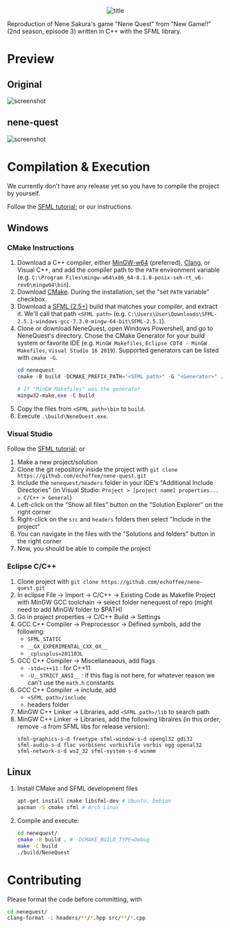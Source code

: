 <p align="center"><img src="title.png" alt="title"></p>

Reproduction of Nene Sakura's game "Nene Quest" from "New Game!!" (2nd
season, episode 3) written in C++ with the SFML library.

# Preview

## Original

![screenshot](samples/screenshot01.png)

## nene-quest

![screenshot](samples/screenshot02.png)

# Compilation & Execution

We currently don't have any release yet so you have to compile the
project by yourself.

Follow the [SFML tutorial][sfml-tutorial]; or our instructions.

[sfml-tutorial]: https://www.sfml-dev.org/tutorials/2.5/#getting-started

## Windows

### CMake Instructions

1. Download a C++ compiler, either [MinGW-w64][mingw-w64] (preferred),
   [Clang][clang], or Visual C++, and add the compiler path to the
   `PATH` environment variable
   (e.g. `C:\Program Files\mingw-w64\x86_64-8.1.0-posix-seh-rt_v6-rev0\mingw64\bin`).
2. Download [CMake][cmake]. During the installation, set the "set
   `PATH` variable" checkbox.
3. Download a [SFML (2.5+)][sfml-dl] build that matches your compiler,
   and extract it. We'll call that path `<SFML path>`
   (e.g. `C:\Users\User\Downloads\SFML-2.5.1-windows-gcc-7.3.0-mingw-64-bit\SFML-2.5.1`).
4. Clone or download NeneQuest, open Windows Powershell, and go to
   NeneQuest's directory. Chose the CMake Generator for your build
   system or favorite IDE (e.g. `MinGW Makefiles`,
   `Eclipse CDT4 - MinGW Makefiles`, `Visual Studio 16 2019`).
   Supported generators can be listed with `cmake -G`.
   ```powershell
   cd nenequest
   cmake -B build -DCMAKE_PREFIX_PATH="<SFML path>" -G "<Generator>" .

   # If "MinGW Makefiles" was the generator
   mingw32-make.exe -C build
   ```
5. Copy the files from `<SFML path>\bin` to `build`.
6. Execute `.\build\NeneQuest.exe`.

[mingw-w64]: https://sourceforge.net/projects/mingw-w64/files/Toolchains%20targetting%20Win32/Personal%20Builds/mingw-builds/installer/mingw-w64-install.exe/download
[clang]: http://releases.llvm.org/download.html
[cmake]: https://cmake.org/download/
[sfml-dl]: https://www.sfml-dev.org/download.php

### Visual Studio

Follow the [SFML tutorial][sfml-tutorial-vc]; or

1. Make a new project/solution
2. Clone the git repository inside the project with
   `git clone https://github.com/echoffee/nene-quest.git`
3. Include the `nenequest/headers` folder in your IDE's "Additional
   Include Directories" (in Visual Studio: `Project > [project name]
   properties... > C/C++ > General`)
4. Left-click on the "Show all files" button on the "Solution
   Explorer" on the right corner
5. Right-click on the `src` and `headers` folders then select "Include
   in the project"
6. You can navigate in the files with the "Solutions and folders"
   button in the right corner
7. Now, you should be able to compile the project

[sfml-tutorial-vc]: https://www.sfml-dev.org/tutorials/2.5/start-vc.php

### Eclipse C/C++

1. Clone project with `git clone https://github.com/echoffee/nene-quest.git`
2. In eclipse File -> Import -> C/C++ -> Existing Code as Makefile
   Project with MinGW GCC toolchain -> select folder nenequest of repo
   (might need to add MinGW folder to $PATH)
3. Go in project properties -> C/C++ Build -> Settings
4. GCC C++ Compiler -> Preprocessor -> Defined symbols, add the following:
   + `SFML_STATIC`
   + `__GX_EXPERIMENTAL_CXX_0X__`
   + `_cplusplus=201103L`
5. GCC C++ Compiler -> Miscellaneaous, add flags
   + `-std=c++11` : for C++11
   + `-U__STRICT_ANSI__` : if this flag is not here, for whatever reason
     we can't use the `math.h` constants
6. GCC C++ Compiler -> include, add
   + `<SFML path>/include`
   + headers folder
7. MinGW C++ Linker -> Libraries, add `<SFML path>/lib` to search path
8. MinGW C++ Linker -> Libraries, add the following libraires (in this
   order, remove `-d` from SFML libs for release version):
   ```
   sfml-graphics-s-d freetype sfml-window-s-d opengl32 gdi32
   sfml-audio-s-d flac vorbisenc vorbisfile vorbis ogg openal32
   sfml-network-s-d ws2_32 sfml-system-s-d winmm
   ```

## Linux

1. Install CMake and SFML development files
   ```sh
   apt-get install cmake libsfml-dev # Ubuntu, Debian
   pacman -S cmake sfml # Arch Linux
   ```
2. Compile and execute:
   ```sh
   cd nenequest/
   cmake -B build . # -DCMAKE_BUILD_TYPE=Debug
   make -C build
   ./build/NeneQuest
   ```

# Contributing

Please format the code before committing, with

``` sh
cd nenequest/
clang-format -i headers/**/*.hpp src/**/*.cpp
```
